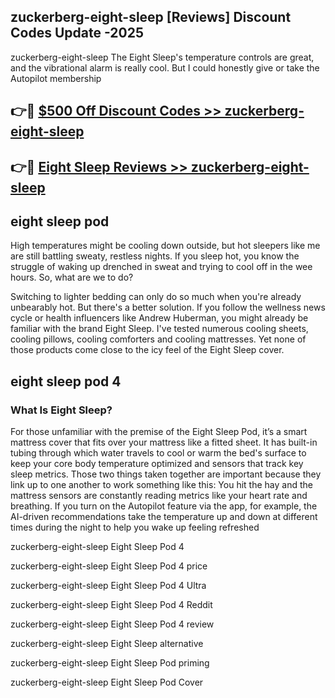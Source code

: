 ## zuckerberg-eight-sleep [Reviews​] Discount Codes Update -2025

zuckerberg-eight-sleep The Eight Sleep's temperature controls are great, and the vibrational alarm is really cool. But I could honestly give or take the Autopilot membership

## 👉🔴 [$500 Off Discount Codes >> zuckerberg-eight-sleep](http://download.freeplayer.one?title=zuckerberg-eight-sleep&ref=18-ES)

## 👉🔴 [Eight Sleep Reviews >> zuckerberg-eight-sleep](http://download.freeplayer.one?title=zuckerberg-eight-sleep&ref=18-ES)

## eight sleep pod

High temperatures might be cooling down outside, but hot sleepers like me are still battling sweaty, restless nights. If you sleep hot, you know the struggle of waking up drenched in sweat and trying to cool off in the wee hours. So, what are we to do?

Switching to lighter bedding can only do so much when you're already unbearably hot. But there's a better solution. If you follow the wellness news cycle or health influencers like Andrew Huberman, you might already be familiar with the brand Eight Sleep. I've tested numerous cooling sheets, cooling pillows, cooling comforters and cooling mattresses. Yet none of those products come close to the icy feel of the Eight Sleep cover.

## eight sleep pod 4

### What Is Eight Sleep?

For those unfamiliar with the premise of the Eight Sleep Pod, it’s a smart mattress cover that fits over your mattress like a fitted sheet. It has built-in tubing through which water travels to cool or warm the bed's surface to keep your core body temperature optimized and sensors that track key sleep metrics. Those two things taken together are important because they link up to one another to work something like this: You hit the hay and the mattress sensors are constantly reading metrics like your heart rate and breathing. If you turn on the Autopilot feature via the app, for example, the AI-driven recommendations take the temperature up and down at different times during the night to help you wake up feeling refreshed

zuckerberg-eight-sleep Eight Sleep Pod 4

zuckerberg-eight-sleep Eight Sleep Pod 4 price

zuckerberg-eight-sleep Eight Sleep Pod 4 Ultra

zuckerberg-eight-sleep Eight Sleep Pod 4 Reddit

zuckerberg-eight-sleep Eight Sleep Pod 4 review

zuckerberg-eight-sleep Eight Sleep alternative

zuckerberg-eight-sleep Eight Sleep Pod priming

zuckerberg-eight-sleep Eight Sleep Pod Cover